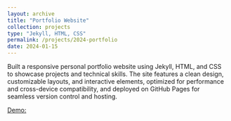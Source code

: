 ```yaml
---
layout: archive
title: "Portfolio Website"
collection: projects
type: "Jekyll, HTML, CSS"
permalink: /projects/2024-portfolio
date: 2024-01-15
---
```

Built a responsive personal portfolio website using Jekyll, HTML, and CSS to showcase projects and technical skills. The site features a clean design, customizable layouts, and interactive elements, optimized for performance and cross-device compatibility, and deployed on GitHub Pages for seamless version control and hosting.


<!-- citation and icon code -->
<p> 
<a href="https://ahvuong.github.io/">Demo:  <i class="fas fa-fw fa-link zoom" style="font-size:36px" aria-hidden="true"></i></a>   
</p>

<!--
![homepage](../images/tritonlink_homepage.png) 
-->

